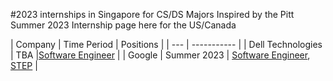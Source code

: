 #2023 internships in Singapore for CS/DS Majors
Inspired by the Pitt Summer 2023 Internship page here for the US/Canada

| Company | Time Period | Positions | 
| --- | ----------- |
| Dell Technologies | TBA |[Software Engineer](https://jobs.dell.com/job/singapore/software-engineer-undergrad-intern/375/35088709264) |
| Google | Summer 2023 | [Software Engineer](https://careers.google.com/jobs/results/135233369534276294-software-engineering-intern-2023/), [STEP](https://careers.google.com/jobs/results/88088266219102918/) |
